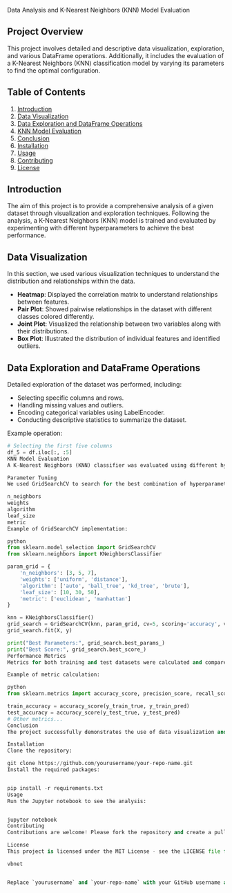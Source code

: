  Data Analysis and K-Nearest Neighbors (KNN) Model Evaluation

## Project Overview

This project involves detailed and descriptive data visualization, exploration, and various DataFrame operations. Additionally, it includes the evaluation of a K-Nearest Neighbors (KNN) classification model by varying its parameters to find the optimal configuration.

## Table of Contents

1. [Introduction](#introduction)
2. [Data Visualization](#data-visualization)
3. [Data Exploration and DataFrame Operations](#data-exploration-and-dataframe-operations)
4. [KNN Model Evaluation](#knn-model-evaluation)
5. [Conclusion](#conclusion)
6. [Installation](#installation)
7. [Usage](#usage)
8. [Contributing](#contributing)
9. [License](#license)

## Introduction

The aim of this project is to provide a comprehensive analysis of a given dataset through visualization and exploration techniques. Following the analysis, a K-Nearest Neighbors (KNN) model is trained and evaluated by experimenting with different hyperparameters to achieve the best performance.

## Data Visualization

In this section, we used various visualization techniques to understand the distribution and relationships within the data.

- **Heatmap**: Displayed the correlation matrix to understand relationships between features.
- **Pair Plot**: Showed pairwise relationships in the dataset with different classes colored differently.
- **Joint Plot**: Visualized the relationship between two variables along with their distributions.
- **Box Plot**: Illustrated the distribution of individual features and identified outliers.

## Data Exploration and DataFrame Operations

Detailed exploration of the dataset was performed, including:

- Selecting specific columns and rows.
- Handling missing values and outliers.
- Encoding categorical variables using LabelEncoder.
- Conducting descriptive statistics to summarize the dataset.

Example operation:
```python
# Selecting the first five columns
df_5 = df.iloc[:, :5]
KNN Model Evaluation
A K-Nearest Neighbors (KNN) classifier was evaluated using different hyperparameters to find the optimal model. The performance was assessed on both training and test datasets using various metrics such as accuracy, precision, recall, F1-score, and confusion matrix.

Parameter Tuning
We used GridSearchCV to search for the best combination of hyperparameters:

n_neighbors
weights
algorithm
leaf_size
metric
Example of GridSearchCV implementation:

python
from sklearn.model_selection import GridSearchCV
from sklearn.neighbors import KNeighborsClassifier

param_grid = {
    'n_neighbors': [3, 5, 7],
    'weights': ['uniform', 'distance'],
    'algorithm': ['auto', 'ball_tree', 'kd_tree', 'brute'],
    'leaf_size': [10, 30, 50],
    'metric': ['euclidean', 'manhattan']
}

knn = KNeighborsClassifier()
grid_search = GridSearchCV(knn, param_grid, cv=5, scoring='accuracy', verbose=1, n_jobs=-1)
grid_search.fit(X, y)

print("Best Parameters:", grid_search.best_params_)
print("Best Score:", grid_search.best_score_)
Performance Metrics
Metrics for both training and test datasets were calculated and compared.

Example of metric calculation:

python
from sklearn.metrics import accuracy_score, precision_score, recall_score, f1_score, confusion_matrix

train_accuracy = accuracy_score(y_train_true, y_train_pred)
test_accuracy = accuracy_score(y_test_true, y_test_pred)
# Other metrics...
Conclusion
The project successfully demonstrates the use of data visualization and exploration techniques to understand a dataset. Additionally, the optimal KNN model configuration was identified through systematic hyperparameter tuning.

Installation
Clone the repository:

git clone https://github.com/yourusername/your-repo-name.git
Install the required packages:


pip install -r requirements.txt
Usage
Run the Jupyter notebook to see the analysis:


jupyter notebook
Contributing
Contributions are welcome! Please fork the repository and create a pull request with your changes.

License
This project is licensed under the MIT License - see the LICENSE file for details.

vbnet


Replace `yourusername` and `your-repo-name` with your GitHub username and repository name, respectively. Add more details to each 
